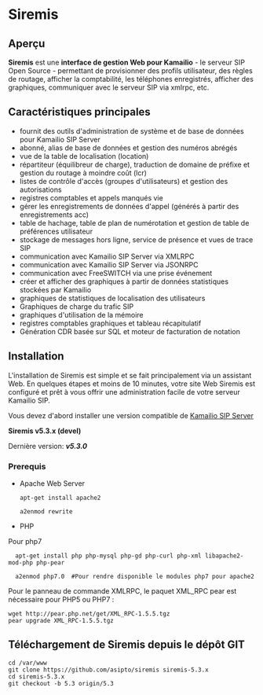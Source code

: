 # Siremis

## Aperçu

**Siremis** est une **interface de gestion Web pour Kamailio** - le serveur SIP Open Source - permettant de provisionner des profils utilisateur,
des règles de routage, afficher la comptabilité, les téléphones enregistrés, afficher des graphiques,
communiquer avec le serveur SIP via xmlrpc, etc.

## Caractéristiques principales

* fournit des outils d'administration de système et de base de données pour Kamailio SIP Server
* abonné, alias de base de données et gestion des numéros abrégés
* vue de la table de localisation (location)
* répartiteur (équilibreur de charge), traduction de domaine de préfixe et gestion du routage à moindre coût (lcr)
* listes de contrôle d'accès (groupes d'utilisateurs) et gestion des autorisations
* registres comptables et appels manqués vie
* gérer les enregistrements de données d'appel (générés à partir des enregistrements acc)
* table de hachage, table de plan de numérotation et gestion de table de préférences utilisateur
* stockage de messages hors ligne, service de présence et vues de trace SIP
* communication avec Kamailio SIP Server via XMLRPC
* communication avec Kamailio SIP Server via JSONRPC
* communication avec FreeSWITCH via une prise événement
* créer et afficher des graphiques à partir de données statistiques stockées par Kamailio
* graphiques de statistiques de localisation des utilisateurs
* Graphiques de charge du trafic SIP
* graphiques d'utilisation de la mémoire
* registres comptables graphiques et tableau récapitulatif
* Génération CDR basée sur SQL et moteur de facturation de notation


## Installation

L'installation de Siremis est simple et se fait principalement via un assistant Web. En quelques étapes et moins de 10 minutes, votre site Web Siremis est configuré et prêt à vous offrir une administration facile de votre serveur Kamailio SIP.

Vous devez d'abord installer une version compatible de <a href="https://kamailio.org/docs/tutorials/5.4.x/kamailio-install-guide-git/" >Kamailio SIP Server</a>

**Siremis v5.3.x (devel)**

Dernière version: ***v5.3.0***

### Prerequis

* Apache Web Server
    
      apt-get install apache2
      
      a2enmod rewrite
    
* PHP

Pour php7

      apt-get install php php-mysql php-gd php-curl php-xml libapache2-mod-php php-pear
      
      a2enmod php7.0  #Pour rendre disponible le modules php7 pour apache2
 
Pour le panneau de commande XMLRPC, le paquet XML_RPC pear est nécessaire pour PHP5 ou PHP7 : 

    wget http://pear.php.net/get/XML_RPC-1.5.5.tgz
    pear upgrade XML_RPC-1.5.5.tgz 
  
  
## Téléchargement de Siremis depuis le dépôt GIT

    cd /var/www
    git clone https://github.com/asipto/siremis siremis-5.3.x
    cd siremis-5.3.x
    git checkout -b 5.3 origin/5.3

